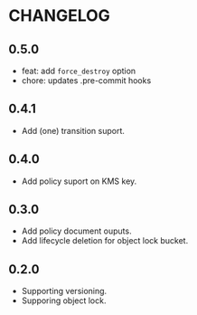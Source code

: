 # CHANGELOG

## 0.5.0

* feat: add `force_destroy` option
* chore: updates .pre-commit hooks

## 0.4.1

* Add (one) transition suport.

## 0.4.0

* Add policy suport on KMS key.

## 0.3.0

* Add policy document ouputs.
* Add lifecycle deletion for object lock bucket.

## 0.2.0

* Supporting versioning.
* Supporing object lock.
